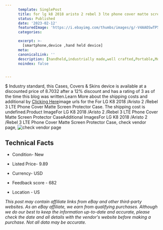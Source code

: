 ```yaml
---
      template: SinglePost
      title: for lg k8 2018 aristo 2 rebel 3 lte phone cover matte screen protector case
      status: Published
      date: '2023-02-12'
      featuredImage: 'https://i.ebayimg.com/thumbs/images/g/-V4AAOSwTP5hm1sw/s-l225.jpg'
      categories: 

      excerpt: >-
        [smartphone,device ,hand held device]
      meta:
      canonicalLink: ''
      description: [handheld,industrially made,well crafted,Portable,Mobile,Compact,Convenient,Lightweight,Maneuverable,Man-portable,Miniature,Carriable,Hand-held,Light,Holdable,Transportable,Mobile device,Pocket-sized,On-the-go,Wireless,Cordless,Compact size,Convenient size, smartphone,device ,hand held device]
      noindex: false

        
---
```

$
    Industry standard, this Cases, Covers & Skins device is available at a discounted price of 8.7032 after a 12% discount and has a rating of 3 as of the time this blog was written.Learn More about the shipping costs and additional by [Clicking Here](https://www.ebay.com/itm/165195859243?hash=item267670c52b%3Ag%3A-V4AAOSwTP5hm1sw&mkevt=1&mkcid=1&mkrid=711-53200-19255-0&campid=%253CePNCampaignId%253E&customid=%253CreferenceId%253E&toolid=10049)image urls for the For LG K8 2018 /Aristo 2 /Rebel 3 LTE Phone Cover Matte Screen Protector Case. The shipping cost is undefined.Product ImageFor LG K8 2018 /Aristo 2 /Rebel 3 LTE Phone Cover Matte Screen Protector CaseAdditional ImagesFor LG K8 2018 /Aristo 2 /Rebel 3 LTE Phone Cover Matte Screen Protector Case, check vendor page, ![check vendor page](https://origin-galleryplus.ebayimg.com/ws/web/165195859243_2_0_1/225x225.jpg,https://origin-galleryplus.ebayimg.com/ws/web/165195859243_3_0_1/225x225.jpg,https://origin-galleryplus.ebayimg.com/ws/web/165195859243_4_0_1/225x225.jpg,https://origin-galleryplus.ebayimg.com/ws/web/165195859243_5_0_1/225x225.jpg,https://origin-galleryplus.ebayimg.com/ws/web/165195859243_6_0_1/225x225.jpg,https://origin-galleryplus.ebayimg.com/ws/web/165195859243_7_0_1/225x225.jpg,https://origin-galleryplus.ebayimg.com/ws/web/165195859243_8_0_1/225x225.jpg,https://origin-galleryplus.ebayimg.com/ws/web/165195859243_9_0_1/225x225.jpg,https://origin-galleryplus.ebayimg.com/ws/web/165195859243_10_0_1/225x225.jpg,https://origin-galleryplus.ebayimg.com/ws/web/165195859243_11_0_1/225x225.jpg,https://origin-galleryplus.ebayimg.com/ws/web/165195859243_12_0_1/225x225.jpg)
    
    

 ## Technical Facts 



     
      

 - Condition- New 


      

 - Listed Price- 9.89 


      

 - Currency- USD 


      

 - Feedback score - 682 


      

 - Location - US 


      
      

 *_This post may contain affiliate links from eBay and other third-party websites. As an eBay affiliate, we earn from qualifying purchases. Although we do our best to keep the information up-to-date and accurate, please check the date and all details with the vendor's website before making a purchase. Not all data may be accurate._*



    
    
    
    
    